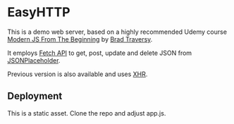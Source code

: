# EasyHTTP

This is a demo web server, based on a highly recommended Udemy course [Modern JS From The Beginning](https://www.udemy.com/course/modern-javascript-from-the-beginning/) by [Brad Traversy](https://github.com/bradtraversy).

It employs [Fetch API](https://developer.mozilla.org/en-US/docs/Web/API/Fetch_API) to get, post, update and delete JSON from [JSONPlaceholder](https://jsonplaceholder.typicode.com/).

Previous version is also available and uses [XHR](https://developer.mozilla.org/en-US/docs/Web/API/XMLHttpRequest).

## Deployment

This is a static asset. Clone the repo and adjust app.js.